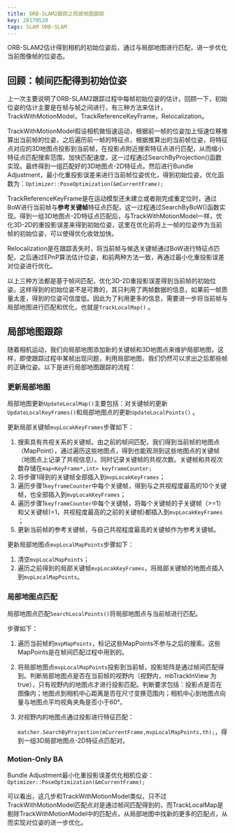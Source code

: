 ```yaml
---
title: ORB-SLAM2跟踪之局部地图跟踪
key: 20170520
tags: SLAM ORB-SLAM
---
```

ORB-SLAM2估计得到相机的初始位姿后，通过与局部地图进行匹配，进一步优化当前图像帧的位姿态。
<!--more-->
## 回顾：帧间匹配得到初始位姿

上一次主要说明了ORB-SLAM2跟踪过程中每帧初始位姿的估计。回顾一下，初始位姿的估计主要是在帧与帧之间进行，有三种方法来估计，TrackWithMotionModel，TrackReferenceKeyFrame，Relocalization。

TrackWithMotionModel假设相机做恒速运动，根据前一帧的位姿加上恒速位移推算出当前帧的位姿，之后遍历前一帧的特征点，根据推算出的当前帧位姿，将特征点对应的3D地图点投影到当前帧，在投影点附近搜索特征点进行匹配，从而缩小特征点匹配搜索范围，加快匹配速度，这一过程通过SearchByProjection()函数实现。最终得到一组匹配好的3D地图点-2D特征点。然后进行Bundle Adjustment，最小化重投影误差来进行当前帧位姿优化，得到初始位姿，优化函数为：`Optimizer::PoseOptimization(&mCurrentFrame);`

TrackReferenceKeyFrame是在运动模型还未建立或者刚完成重定位时，通过BoW进行当前帧与**参考关键帧**特征点匹配，这一过程通过SearchByBoW()函数实现。得到一组3D地图点-2D特征点匹配后，与TrackWithMotionModel一样，优化3D-2D的重投影误差来得到初始位姿，这里在优化前将上一帧的位姿作为当前帧的初始位姿，可以使得优化收敛加快。

Relocalization是在跟踪丢失时，将当前帧与候选关键帧通过BoW进行特征点匹配，之后通过EPnP算法估计位姿，和前两种方法一致，再通过最小化重投影误差对位姿进行优化。

以上三种方法都是基于帧间匹配，优化3D-2D重投影误差得到当前帧的初始位姿。这样得到的初始位姿不是可靠的，其只利用了两帧数据的信息，如果前一帧质量太差，得到的位姿可信度低。因此为了利用更多的信息，需要进一步将当前帧与局部地图进行匹配和优化，也就是`TrackLocalMap()` 。

## 局部地图跟踪

随着相机运动，我们向局部地图添加新的关键帧和3D地图点来维护局部地图，这样，即使跟踪过程中某帧出现问题，利用局部地图，我们仍然可以求出之后那些帧的正确位姿。以下是进行局部地图跟踪的流程：

### 更新局部地图

局部地图更新`UpdateLocalMap()`主要包括：对关键帧的更新`UpdateLocalKeyFrames()`和局部地图点的更新`UpdateLocalPoints()` 。

更新局部关键帧`mvpLocakKeyFrames`步骤如下：

1. 搜索具有共视关系的关键帧。由之前的帧间匹配，我们得到当前帧的地图点（MapPoint），通过遍历这些地图点，得到也能观测到这些地图点的关键帧（地图点上记录了共视信息）。同时记录关键帧的共视次数。关键帧和共视次数存储在`map<KeyFrame*,int> keyframeCounter;`  
2. 将步骤1得到的关键帧全部插入到`mvpLocakKeyFrames`；
3. 遍历步骤1`keyframeCounter`中每个关键帧，得到与之共视程度最高的10个关键帧，也全部插入到`mvpLocakKeyFrames`； 
4. 遍历步骤1`keyframeCounter`中每个关键帧，将每个关键帧的子关键帧（>=1）和父关键帧(=1，共视程度最高的之前的关键帧)都插入到`mvpLocakKeyFrames` ；
5. 更新当前帧的参考关键帧，与自己共视程度最高的关键帧作为参考关键帧。

更新局部地图点`mvpLocalMapPoints`步骤如下：

1. 清空`mvpLocalMapPoints`；
2. 遍历之前得到的局部关键帧`mvpLocakKeyFrames`，将局部关键帧的地图点插入到`mvpLocalMapPoints`。

### 局部地图点匹配

局部地图点匹配`SearchLocalPoints()`将局部地图点与当前帧进行匹配。

步骤如下：

1. 遍历当前帧的`mvpMapPoints`，标记这些MapPoints不参与之后的搜索。这些MapPoints是在帧间匹配过程中用到的。

2. 将局部地图点`mvpLocalMapPoints`投影到当前帧，投影矩阵是通过帧间匹配得到。判断局部地图点是否在当前帧的视野内（视野内，mbTrackInView 为true），只有视野内的地图点才进行投影匹配。判断要求包括：投影点是否在图像内；地图点到相机中心距离是否在尺寸变换范围内；相机中心到地图点向量与地图点平均视角夹角是否小于60°。

3. 对视野内的地图点通过投影进行特征匹配：

   `matcher.SearchByProjection(mCurrentFrame,mvpLocalMapPoints,th);`，得到一组3D局部地图点-2D特征点匹配对。

### Motion-Only BA

Bundle Adjustment最小化重投影误差优化相机位姿：`Optimizer::PoseOptimization(&mCurrentFrame);`

可以看出，这几步和TrackWithMotionModel类似，只不过TrackWithMotionModel匹配点对是通过帧间匹配得到的，而TrackLocalMap是剔除TrackWithMotionModel中的匹配点，从局部地图中找新的更多的匹配点，从而实现对位姿的进一步优化。







